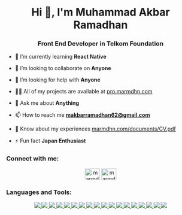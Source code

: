 <h1 align="center">Hi 👋, I'm Muhammad Akbar Ramadhan</h1>
<h3 align="center">Front End Developer in Telkom Foundation</h3>

- 🌱 I’m currently learning **React Native**

- 👯 I’m looking to collaborate on **Anyone**

- 🤝 I’m looking for help with **Anyone**

- 👨‍💻 All of my projects are available at [pro.marmdhn.com](https://www.pro.marmdhn.com/)

- 💬 Ask me about **Anything**

- 📫 How to reach me **makbarramadhan62@gmail.com**

- 📄 Know about my experiences [marmdhn.com/documents/CV.pdf](https://www.marmdhn.com/documents/CV.pdf)

- ⚡ Fun fact **Japan Enthusiast**

<h3 align="left">Connect with me:</h3>
<p align="center">
<a href="https://linkedin.com/in/marmdhn" target="blank"><img align="center" src="https://raw.githubusercontent.com/rahuldkjain/github-profile-readme-generator/master/src/images/icons/Social/linked-in-alt.svg" alt="marmdhn" height="30" width="40" /></a>
<a href="https://instagram.com/marmdhn_" target="blank"><img align="center" src="https://raw.githubusercontent.com/rahuldkjain/github-profile-readme-generator/master/src/images/icons/Social/instagram.svg" alt="marmdhn_" height="30" width="40" /></a>
</p>

<h3 align="left">Languages and Tools:</h3>
<p align="center">
  <a href="https://skillicons.dev">
    <img src="https://skillicons.dev/icons?i=webstorm" />
    <img src="https://skillicons.dev/icons?i=vscode" />
    <img src="https://skillicons.dev/icons?i=py" />
    <img src="https://skillicons.dev/icons?i=html" />
    <img src="https://skillicons.dev/icons?i=css" />
    <img src="https://skillicons.dev/icons?i=js" />
    <img src="https://skillicons.dev/icons?i=ts" />
    <img src="https://skillicons.dev/icons?i=react" />
    <img src="https://skillicons.dev/icons?i=vue" />
    <img src="https://skillicons.dev/icons?i=bootstrap" />
    <img src="https://skillicons.dev/icons?i=tailwind" />
    <img src="https://skillicons.dev/icons?i=next" />
    <img src="https://skillicons.dev/icons?i=nuxt" />
    <img src="https://skillicons.dev/icons?i=flutter" />
    <img src="https://skillicons.dev/icons?i=sass" />
    <img src="https://skillicons.dev/icons?i=git" />
    <img src="https://skillicons.dev/icons?i=github" />
    <img src="https://skillicons.dev/icons?i=gitlab" />
  </a>
</p>
